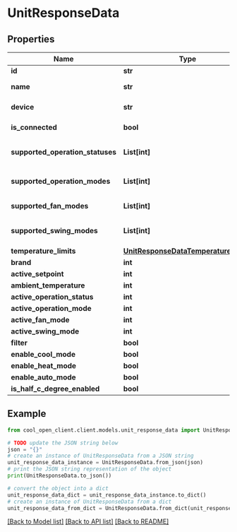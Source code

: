 # UnitResponseData


## Properties

Name | Type | Description | Notes
------------ | ------------- | ------------- | -------------
**id** | **str** | unit ID | [optional] 
**name** | **str** | system name | [optional] 
**device** | **str** | parent device id | [optional] 
**is_connected** | **bool** | Is unit connected | [optional] 
**supported_operation_statuses** | **List[int]** | Supported operation statuses | [optional] 
**supported_operation_modes** | **List[int]** | Supported operation modes | [optional] 
**supported_fan_modes** | **List[int]** | Supported fan modes | [optional] 
**supported_swing_modes** | **List[int]** | Supported swing modes | [optional] 
**temperature_limits** | [**UnitResponseDataTemperatureLimits**](UnitResponseDataTemperatureLimits.md) |  | [optional] 
**brand** | **int** |  | [optional] 
**active_setpoint** | **int** |  | [optional] 
**ambient_temperature** | **int** |  | [optional] 
**active_operation_status** | **int** |  | [optional] 
**active_operation_mode** | **int** |  | [optional] 
**active_fan_mode** | **int** |  | [optional] 
**active_swing_mode** | **int** |  | [optional] 
**filter** | **bool** |  | [optional] 
**enable_cool_mode** | **bool** |  | [optional] 
**enable_heat_mode** | **bool** |  | [optional] 
**enable_auto_mode** | **bool** |  | [optional] 
**is_half_c_degree_enabled** | **bool** |  | [optional] 

## Example

```python
from cool_open_client.client.models.unit_response_data import UnitResponseData

# TODO update the JSON string below
json = "{}"
# create an instance of UnitResponseData from a JSON string
unit_response_data_instance = UnitResponseData.from_json(json)
# print the JSON string representation of the object
print(UnitResponseData.to_json())

# convert the object into a dict
unit_response_data_dict = unit_response_data_instance.to_dict()
# create an instance of UnitResponseData from a dict
unit_response_data_from_dict = UnitResponseData.from_dict(unit_response_data_dict)
```
[[Back to Model list]](../README.md#documentation-for-models) [[Back to API list]](../README.md#documentation-for-api-endpoints) [[Back to README]](../README.md)


